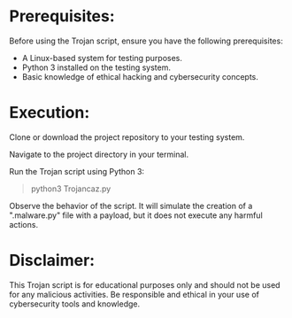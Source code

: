 # Prerequisites:

Before using the Trojan script, ensure you have the following prerequisites:

+ A Linux-based system for testing purposes.
+ Python 3 installed on the testing system.
+ Basic knowledge of ethical hacking and cybersecurity concepts.

# Execution:

Clone or download the project repository to your testing system.

Navigate to the project directory in your terminal.

Run the Trojan script using Python 3:

>python3 Trojancaz.py

Observe the behavior of the script. It will simulate the creation of a ".malware.py" file with a payload, but it does not execute any harmful actions.

# Disclaimer:

This Trojan script is for educational purposes only and should not be used for any malicious activities.
Be responsible and ethical in your use of cybersecurity tools and knowledge.
